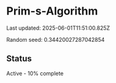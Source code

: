 # Prim-s-Algorithm

Last updated: 2025-06-01T11:51:00.825Z

Random seed: 0.34420027287042854

## Status

Active - 10% complete